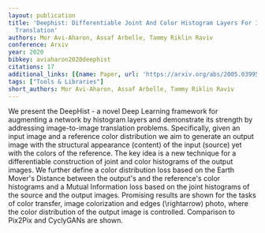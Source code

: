 ```yaml
---
layout: publication
title: 'Deephist: Differentiable Joint And Color Histogram Layers For Image-to-image
  Translation'
authors: Mor Avi-Aharon, Assaf Arbelle, Tammy Riklin Raviv
conference: Arxiv
year: 2020
bibkey: aviaharon2020deephist
citations: 17
additional_links: [{name: Paper, url: 'https://arxiv.org/abs/2005.03995'}]
tags: ["Tools & Libraries"]
short_authors: Mor Avi-Aharon, Assaf Arbelle, Tammy Riklin Raviv
---
```

We present the DeepHist - a novel Deep Learning framework for augmenting a
network by histogram layers and demonstrate its strength by addressing
image-to-image translation problems. Specifically, given an input image and a
reference color distribution we aim to generate an output image with the
structural appearance (content) of the input (source) yet with the colors of
the reference. The key idea is a new technique for a differentiable
construction of joint and color histograms of the output images. We further
define a color distribution loss based on the Earth Mover's Distance between
the output's and the reference's color histograms and a Mutual Information loss
based on the joint histograms of the source and the output images. Promising
results are shown for the tasks of color transfer, image colorization and edges
\(\rightarrow\) photo, where the color distribution of the output image is
controlled. Comparison to Pix2Pix and CyclyGANs are shown.
